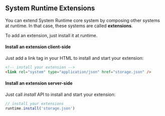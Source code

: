 ## System Runtime Extensions

You can extend System Runtime core system by composing other systems at runtime. In that case, these systems are called **extensions**.

To add an extension, just install it at runtime.

#### Install an extension client-side

Just add a link tag in your HTML to install and start your extension:

```html
<!-- install your extension -->
<link rel="system" type="application/json" href="storage.json" />
```

#### Install an extension server-side

Just call _install_ API to install and start your extension:

```js
// install your extensions
runtime.install('storage.json')
```
